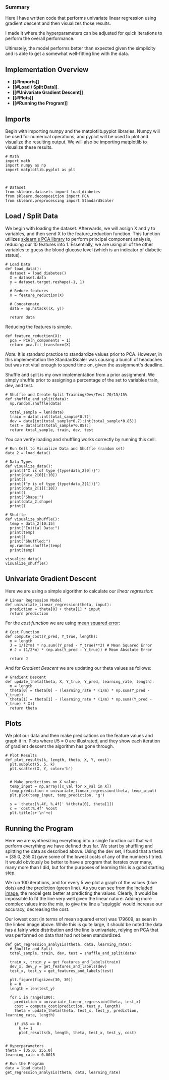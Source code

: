 ### **Summary**
Here I have written code that performs univariate linear regression using gradient descent and then visualizes those results. 

I made it where the hyperparameters can be adjusted for quick iterations to perform the overall performance. 

Ultimately, the model performs better than expected given the simplicity and is able to get a somewhat well-fitting line with the data. 

## **Implementation Overview**
- **[[#Imports]]**
- **[[#Load / Split Data]]**.
- **[[#Univariate Gradient Descent]]**
- **[[#Plots]]**
- **[[#Running the Program]]**

## **Imports**
Begin with importing numpy and the matplotlib.pyplot libraries. Numpy will be used for numerical operations, and pyplot will be used to plot and visualize the resulting output. We will also be importing matplotlib to visualize these results. 
```
# Math
import math
import numpy as np
import matplotlib.pyplot as plt

  

# Dataset
from sklearn.datasets import load_diabetes
from sklearn.decomposition import PCA
from sklearn.preprocessing import StandardScaler
```

## **Load / Split Data**
We begin with loading the dataset. Afterwards, we will assign X and y to variables, and then send X to the feature_reduction function. This function utilizes [sklearn's PCA library](https://scikit-learn.org/stable/modules/generated/sklearn.decomposition.PCA.html) to perform principal component analysis, reducing our 10 features into 1. Essentially, we are using all of the other variables to guess the blood glucose level (which is an indicator of diabetic status). 
```
# Load Data
def load_data():
  dataset = load_diabetes()
  X = dataset.data
  y = dataset.target.reshape(-1, 1)

  # Reduce features
  X = feature_reduction(X)

  # Concatenate
  data = np.hstack((X, y))

  return data
```

Reducing the features is simple.
```
def feature_reduction(X):
  pca = PCA(n_components = 1)
  return pca.fit_transform(X)
```

*Note:* It is standard practice to standardize values prior to PCA. However, in this implementation the StandardScaler was causing a bunch of headaches but was not vital enough to spend time on, given the assignment's deadline. 

Shuffle and split is my own implementation from a prior assignment. We simply shuffle prior to assigning a percentage of the set to variables train, dev, and test. 
```
# Shuffle and Create Split Training/Dev/Test 70/15/15%
def shuffle_and_split(data):
  np.random.shuffle(data)

  total_sample = len(data)
  train = data[:int(total_sample*0.7)]
  dev = data[int(total_sample*0.7):int(total_sample*0.85)]
  test = data[int(total_sample*0.85):]
  return total_sample, train, dev, test
```

You can verify loading and shuffling works correctly by running this cell:
```
# Run Cell to Visualize Data and Shuffle (random set)
data_2 = load_data()

# Data Types
def visualize_data():
  print(f"X is of type {type(data_2[0])}")
  print(data_2[0][:10])
  print()
  print(f"y is of type {type(data_2[1])}")
  print(data_2[1][:10])
  print()
  print("Shape:")
  print(data_2.shape)
  print()

# Shuffle
def visualize_shuffle():
  temp = data_2[10:15]
  print("Initial Data:")
  print(temp)
  print()
  print("Shuffled:")
  np.random.shuffle(temp)
  print(temp)

visualize_data()
visualize_shuffle()
```

## **Univariate Gradient Descent**
Here we are using a simple algorithm to calculate our *linear regression*:
```
# Linear Regression Model
def univariate_linear_regression(theta, input):
  prediction = theta[0] + theta[1] * input
  return prediction
```

For the *cost function* we are using [mean squared error](https://en.wikipedia.org/wiki/Mean_squared_error):
```
# Cost Function
def compute_cost(Y_pred, Y_true, length):
  m = length
  J = 1/(2*m) * np.sum((Y_pred - Y_true)**2) # Mean Squared Error
  # J = (1/2*m) * (np.abs(Y_pred - Y_true)) # Mean Absolute Error

  return J
```

And for *Gradient Descent* we are updating our theta values as follows:
```
# Gradient Descent
def update_theta(theta, X, Y_true, Y_pred, learning_rate, length):
  m = length
  theta[0] = theta[0] - (learning_rate * (1/m) * np.sum(Y_pred - Y_true))
  theta[1] = theta[1] - (learning_rate * (1/m) * np.sum((Y_pred - Y_true) * X))
  return theta
```

## **Plots**
We plot our data and then make predications on the feature values and graph it in. Plots where i/5 = 0 are illustrated, and they show each iteration of gradient descent the algorithm has gone through.
```
# Plot Results
def plot_results(k, length, theta, X, Y, cost):
  plt.subplot(5, 5, k)
  plt.scatter(X, Y, color='b')

  
  # Make predictions on X values
  temp_input = np.array([x_val for x_val in X])
  temp_prediction = univariate_linear_regression(theta, temp_input)
  plt.plot(temp_input, temp_prediction, 'g')

  s = 'theta:[%.4f, %.4f]' %(theta[0], theta[1])
  c = 'cost:%.4f' %cost
  plt.title(s+'\n'+c)
```
## **Running the Program**
Here we are synthesizing everything into a single function call that will perform everything we have defined thus far. We start by shuffling and splitting the data as described above. Using the dev set, I found that a theta = [35.0, 255.0] gave some of the lowest costs of any of the numbers I tried. It would obviously be better to have a program that iterates over many, many more than I did, but for the purposes of learning this is a good starting step. 

We run 100 iterations, and for every 5 we plot a graph of the values (blue dots) and the prediction (green line). As you can see from [the included image](obsidian://open?vault=EKU_NOTES&file=RegressionDiabetesFinal.png), the model gets better at predicting the values. Clearly, it would be impossible to fit the line very well given the linear nature. Adding more complex values into the mix, to give the line a 'squiggle' would increase our accuracy, decreasing the cost. 

Our lowest cost (in terms of mean squared error) was 179609, as seen in the linked image above. While this is quite large, it should be noted the data has a fairly wide distribution and the line is univariate, relying on PCA that was performed on data that had not been standardized. 

```
def get_regression_analysis(theta, data, learning_rate):
  # Shuffle and Split
  total_sample, train, dev, test = shuffle_and_split(data)

  train_x, train_y = get_features_and_labels(train)
  dev_x, dev_y = get_features_and_labels(dev)
  test_x, test_y = get_features_and_labels(test)

  plt.figure(figsize=(30, 30))
  k = 0
  length = len(test_y)

  for i in range(100):
    prediction = univariate_linear_regression(theta, test_x)
    cost = compute_cost(prediction, test_y, length)
    theta = update_theta(theta, test_x, test_y, prediction, learning_rate, length)
    
    if i%5 == 0:
      k += 1
      plot_results(k, length, theta, test_x, test_y, cost)

  
# Hyperparameters
theta = [35.0, 255.0]
learning_rate = 0.0015

# Run the Program
data = load_data()
get_regression_analysis(theta, data, learning_rate)
```
